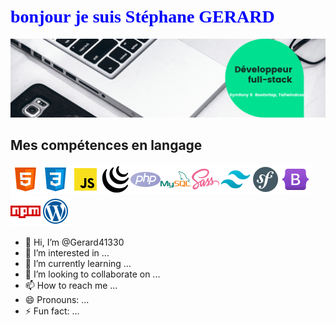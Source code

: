 # <span style="color:blue; font-family:verdana;">bonjour je suis Stéphane GERARD</span>
<img src="https://github.com/Gerard41330/Stephane-GERARD/blob/main/Developpeur-full-stack.png">


## Mes compétences en langage 
<img src="https://github.com/Gerard41330/Stephane-GERARD/blob/main/icons8-html5-48.png"><img src="https://github.com/Gerard41330/Stephane-GERARD/blob/main/icons8-css3-48.png"><img src="https://github.com/Gerard41330/Stephane-GERARD/blob/main/icons8-js-48.png"><img src="https://github.com/Gerard41330/Stephane-GERARD/blob/main/icons8-jquery-48.png"><img src="https://github.com/Gerard41330/Stephane-GERARD/blob/main/icons8-php-48.png"><img src="https://github.com/Gerard41330/Stephane-GERARD/blob/main/icons8-mysql-48.png"><img src="https://github.com/Gerard41330/Stephane-GERARD/blob/main/icons8-toupet-48.png"><img src="https://github.com/Gerard41330/Stephane-GERARD/blob/main/icons8-tailwind-css-48.png"><img src="https://github.com/Gerard41330/Stephane-GERARD/blob/main/icons8-symfony-48 (1).png"><img src="https://github.com/Gerard41330/Stephane-GERARD/blob/main/icons8-bootstrap-48.png"><img src="https://github.com/Gerard41330/Stephane-GERARD/blob/main/icons8-npm-48.png"><img src="https://github.com/Gerard41330/Stephane-GERARD/blob/main/icons8-wordpress-48.png">
- 👋 Hi, I’m @Gerard41330
- 👀 I’m interested in ...
- 🌱 I’m currently learning ...
- 💞️ I’m looking to collaborate on ...
- 📫 How to reach me ...
- 😄 Pronouns: ...
- ⚡ Fun fact: ...

<!---
Gerard41330/Gerard41330 is a ✨ special ✨ repository because its `README.md` (this file) appears on your GitHub profile.
You can click the Preview link to take a look at your changes.
--->
